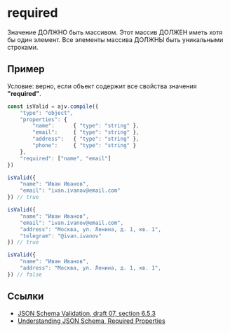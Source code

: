 # required
Значение ДОЛЖНО быть массивом. Этот массив ДОЛЖЕН иметь хотя бы один элемент. Все элементы массива ДОЛЖНЫ быть уникальными строками.

## Пример
Условие: верно, если объект содержит все свойства значения **"required"**.

```js
const isValid = ajv.compile({
    "type": "object",
    "properties": {
        "name":      { "type": "string" },
        "email":     { "type": "string" },
        "address":   { "type": "string" },
        "phone":     { "type": "string" }
    },
    "required": ["name", "email"]
})
```

```js
isValid({
    "name": "Иван Иванов",
    "email": "ivan.ivanov@email.com"
}) // true
```

```js
isValid({
    "name": "Иван Иванов",
    "email": "ivan.ivanov@email.com",
    "address": "Москва, ул. Ленина, д. 1, кв. 1",
    "telegram": "@ivan.ivanov"
}) // true
```

```js
isValid({
    "name": "Иван Иванов",
    "address": "Москва, ул. Ленина, д. 1, кв. 1",
}) // false
```

## Ссылки
- [JSON Schema Validation, draft 07, section 6.5.3](https://json-schema.org/draft-07/json-schema-validation.html#rfc.section.6.5.3)
- [Understanding JSON Schema, Required Properties](https://json-schema.org/understanding-json-schema/reference/object.html#required-properties)
